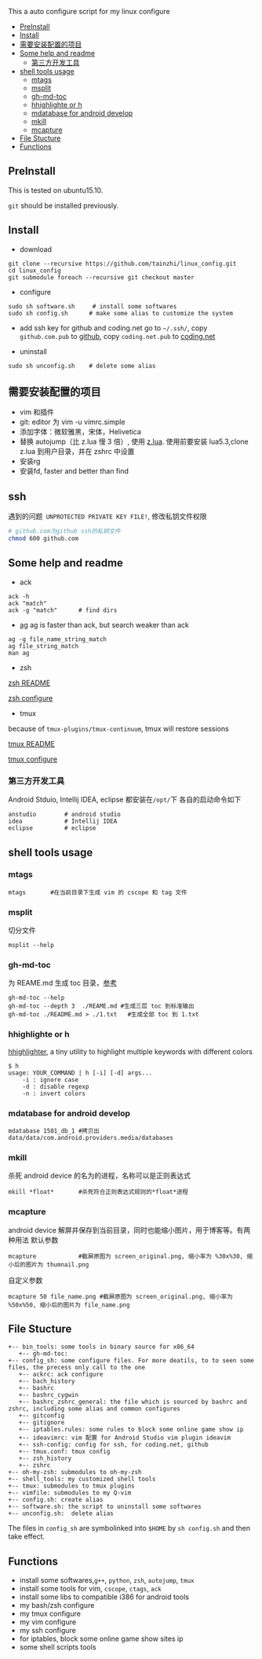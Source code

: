 This a auto configure script for my linux configure

<!-- vim-markdown-toc GFM -->

* [PreInstall](#preinstall)
* [Install](#install)
* [需要安装配置的项目](#需要安装配置的项目)
* [Some help and readme](#some-help-and-readme)
    - [第三方开发工具](#第三方开发工具)
* [shell tools usage](#shell-tools-usage)
    - [mtags](#mtags)
    - [msplit](#msplit)
    - [gh-md-toc](#gh-md-toc)
    - [hhighlighte or h](#hhighlighte-or-h)
    - [mdatabase for android develop](#mdatabase-for-android-develop)
    - [mkill](#mkill)
    - [mcapture](#mcapture)
* [File Stucture](#file-stucture)
* [Functions](#functions)

<!-- vim-markdown-toc -->


## PreInstall

This is tested on ubuntu15.10.

`git` should be installed previously.

## Install

- download
```
git clone --recursive https://github.com/tainzhi/linux_config.git
cd linux_config
git submodule foreach --recursive git checkout master
```

- configure
```
sudo sh software.sh     # install some softwares
sudo sh config.sh      # make some alias to customize the system
```
- add ssh key for github and coding.net
go to `~/.ssh/`, copy `github.com.pub` to [github](https://github.com/settings/keys), copy `coding.net.pub` to [coding.net](https://coding.net/user/account/setting/keys)

- uninstall
```
sudo sh unconfig.sh    # delete some alias
```
## 需要安装配置的项目
- vim 和插件
- git: editor 为 vim -u vimrc.simple
- 添加字体：微软雅黑，宋体，Helivetica
- 替换 autojump（比 z.lua 慢 3 倍）, 使用 [z.lua](https://github.com/skywind3000/z.lua). 使用前要安装 lua5.3,clone z.lua 到用户目录，并在 zshrc 中设置
- 安装rg
- 安装fd, faster and better than find


## ssh 
遇到的问题` UNPROTECTED PRIVATE KEY FILE!`, 修改私钥文件权限
```bash
# github.com为github ssh的私钥文件
chmod 600 github.com
```
## Some help and readme

- ack
```
ack -h
ack "match"
ack -g "match"      # find dirs
```
- [ag](https://github.com/ggreer/the_silver_searcher)
ag is faster than ack, but search weaker than ack
```
ag -g file_name_string_match
ag file_string_match
man ag
```

- zsh

[zsh README](./doc/zsh_readme.md)

[zsh configure](https://zybuluo.com/mdeditor#40808)

- tmux

because of `tmux-plugins/tmux-continuum`, tmux will restore sessions

[tmux README](./doc/tmux_readme.md)

[tmux configure](https://zybuluo.com/mdeditor#56429)

### 第三方开发工具 ###
Android Stduio, Intellij IDEA, eclipse 都安装在`/opt/`下
各自的启动命令如下
```
anstudio        # android studio
idea            # Intellij IDEA
eclipse         # eclipse
```

## shell tools usage ##


### mtags ###
```
mtags       #在当前目录下生成 vim 的 cscope 和 tag 文件
```

### msplit ###
切分文件
```
msplit --help
```

### gh-md-toc

为 REAME.md 生成 toc 目录，[参考](https://github.com/ekalinin/github-markdown-toc.go)

```
gh-md-toc --help
gh-md-toc --depth 3  ./REAME.md #生成三层 toc 到标准输出
gh-md-toc ./README.md > ./1.txt   #生成全部 toc 到 1.txt
```

### hhighlighte or h
[hhighlighter](https://github.com/paoloantinori/hhighlighter), a tiny utility to highlight multiple keywords with different colors
```
$ h
usage: YOUR_COMMAND | h [-i] [-d] args...
	-i : ignore case
	-d : disable regexp
	-n : invert colors
```


### mdatabase for android develop
```
mdatabase 1501_db_1 #拷贝出 data/data/com.android.providers.media/databases
```
### mkill
杀死 android device 的名为的进程，名称可以是正则表达式
```
mkill *float*       #杀死符合正则表达式规则的*float*进程
```

### mcapture
android device 解屏并保存到当前目录，同时也能缩小图片，用于博客等。有两种用法
默认参数
```
mcapture            #截屏原图为 screen_original.png, 缩小率为 %30x%30, 缩小后的图片为 thumnail.png
```
自定义参数
```
mcapture 50 file_name.png #截屏原图为 screen_original.png, 缩小率为 %50x%50, 缩小后的图片为 file_name.png
```

## File Stucture

    +-- bin_tools: some tools in binary source for x86_64
       +-- gh-md-toc:
    +-- config_sh: some configure files. For more deatils, to to seen some files, the precess only call to the one
       +-- ackrc: ack configure
       +-- bach_history
       +-- bashrc
       +-- bashrc_cygwin
       +-- bashrc_zshrc_general: the file which is sourced by bashrc and zshrc, including some alias and common configures
       +-- gitconfig
       +-- gitignore
       +-- iptables.rules: some rules to block some online game show ip
       +-- ideavimrc: vim 配置 for Android Studio vim plugin ideavim
       +-- ssh-config: config for ssh, for coding.net, github
       +-- tmux.conf: tmux config
       +-- zsh_history
       +-- zshrc
    +-- oh-my-zsh: submodules to oh-my-zsh
    +-- shell_tools: my customized shell tools
    +-- tmux: submodules to tmux plugins
    +-- vimfile: submodules to my Q-vim
    +-- config.sh: create alias
    +-- software.sh: the script to uninstall some softwares
    +-- unconfig.sh:  delete alias

The files in `config_sh` are symbolinked into `$HOME` by `sh config.sh` and then take effect.

## Functions
- install some softwares,`g++`, `python`, `zsh`, `autojump`, `tmux`
- install some tools for vim, `cscope`, `ctags`, `ack`
- install some libs to compatible i386 for android tools
- my bash/zsh configure
- my tmux configure
- my vim configure
- my ssh configure
- for iptables, block some online game show sites ip
- some shell scripts tools
